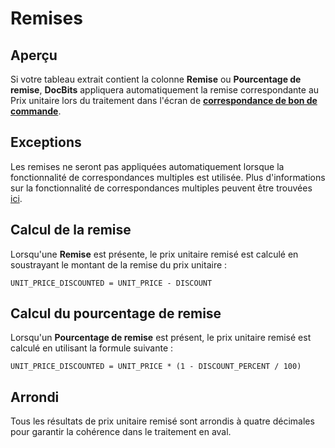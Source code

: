 # Remises

## **Aperçu**

Si votre tableau extrait contient la colonne **Remise** ou **Pourcentage de remise**, **DocBits** appliquera automatiquement la remise correspondante au Prix unitaire lors du traitement dans l'écran de [**correspondance de bon de commande**](./).

## Exceptions

Les remises ne seront pas appliquées automatiquement lorsque la fonctionnalité de correspondances multiples est utilisée. Plus d'informations sur la fonctionnalité de correspondances multiples peuvent être trouvées [ici](./#correspondances-multiples).

## Calcul de la remise

Lorsqu'une **Remise** est présente, le prix unitaire remisé est calculé en soustrayant le montant de la remise du prix unitaire :

```
UNIT_PRICE_DISCOUNTED = UNIT_PRICE - DISCOUNT
```

## Calcul du pourcentage de remise

Lorsqu'un **Pourcentage de remise** est présent, le prix unitaire remisé est calculé en utilisant la formule suivante :

```
UNIT_PRICE_DISCOUNTED = UNIT_PRICE * (1 - DISCOUNT_PERCENT / 100)
```

## Arrondi

Tous les résultats de prix unitaire remisé sont arrondis à quatre décimales pour garantir la cohérence dans le traitement en aval.
